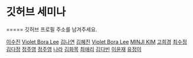 # 깃허브 세미나 

=====
깃허브 프로필 주소를 남겨주세요.

[이수진](https://github.com/sujinleeme) 
[Violet Bora Lee](https://github.com/Violet-Bora-Lee)
[김나연](https://github.com/nana-nykim)
[김혜진](https://github.com/hyejinkim1005)
[Violet Bora Lee](https://github.com/Violet-Bora-Lee)
[MINJI KIM](https://github.com/min-ji-kim/) 
[고희경](https://github.com/heekyong/)
[최수정](https://github.com/sunergeo-bersis)
[김다정](https://github.com/jenna1k)
[정주영](https://github.com/jungjuyoung)
[정주영](https://github.com/jungjuyoung)
[나라](https://github.com/narahan/)
[김화목](https://github.com/hwamok)
[최애리](https://github.com/chMint07) 
[김다빈](https://github.com/pippikim) 
[이윤재](https://github.com/leeyunjea) 
[유정이](https://github.com/JUNGEEYOU)

